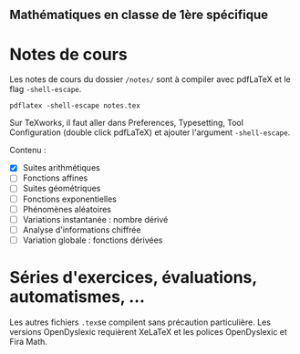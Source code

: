 ## Mathématiques en classe de 1ère spécifique

# Notes de cours

Les notes de cours du dossier `/notes/` sont à compiler avec pdfLaTeX et le flag `-shell-escape`.

```
pdflatex -shell-escape notes.tex
```

Sur TeXworks, il faut aller dans Preferences, Typesetting, Tool Configuration (double click pdfLaTeX) et ajouter l'argument `-shell-escape`.

Contenu :
- [x] Suites arithmétiques
- [ ] Fonctions affines
- [ ] Suites géométriques
- [ ] Fonctions exponentielles
- [ ] Phénomènes aléatoires
- [ ] Variations instantanée : nombre dérivé
- [ ] Analyse d'informations chiffrée
- [ ] Variation globale : fonctions dérivées

# Séries d'exercices, évaluations, automatismes, …

Les autres fichiers `.tex`se compilent sans précaution particulière. Les versions OpenDyslexic requièrent XeLaTeX et les polices OpenDyslexic et Fira Math.



